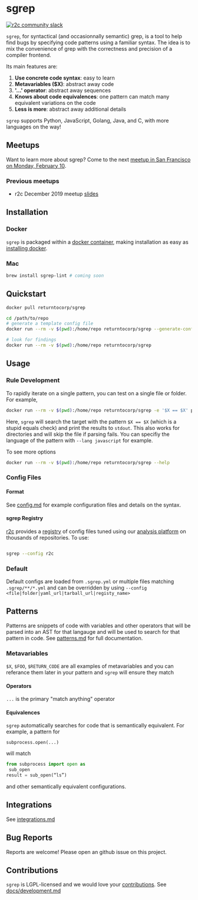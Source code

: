 # sgrep

[![r2c community slack](https://img.shields.io/badge/r2c_slack-join-brightgreen?style=for-the-badge&logo=slack&labelColor=4A154B)](https://join.slack.com/t/r2c-community/shared_invite/enQtNjU0NDYzMjAwODY4LWE3NTg1MGNhYTAwMzk5ZGRhMjQ2MzVhNGJiZjI1ZWQ0NjQ2YWI4ZGY3OGViMGJjNzA4ODQ3MjEzOWExNjZlNTA)

`sgrep`, for syntactical (and occasionnally semantic) grep, is a
tool to help find bugs by specifying code patterns using a familiar
syntax. The idea is to mix the convenience of grep with the
correctness and precision of a compiler frontend.

Its main features are:

1. **Use concrete code syntax**: easy to learn
2. **Metavariables ($X)**: abstract away code
3. **'...' operator**: abstract away sequences
4. **Knows about code equivalences**: one pattern can match many equivalent variations on the code
5. **Less is more**: abstract away additional details

`sgrep` supports Python, JavaScript,  Golang, Java, and C, with more languages on the way!

## Meetups

Want to learn more about sgrep? Come to the next [meetup in San Francisco on Monday, February 10](https://www.eventbrite.com/e/detect-complex-code-patterns-using-semantic-grep-tickets-91167980885).

### Previous meetups

- r2c December 2019 meetup [slides](https://r2c.dev/sgrep-public.pdf)

## Installation

### Docker

`sgrep` is packaged within a [docker container](https://hub.docker.com/r/returntocorp/sgrep), making installation as easy as [installing docker](https://docs.docker.com/install/).

### Mac

```bash
brew install sgrep-lint # coming soon
```

## Quickstart

```bash
docker pull returntocorp/sgrep

cd /path/to/repo
# generate a template config file
docker run --rm -v $(pwd):/home/repo returntocorp/sgrep --generate-config

# look for findings
docker run --rm -v $(pwd):/home/repo returntocorp/sgrep

```


## Usage

### Rule Development

To rapidly iterate on a single pattern, you can test on a single file or folder. For example,

```bash
docker run --rm -v $(pwd):/home/repo returntocorp/sgrep -e '$X == $X' path/to/file.py
```

Here, `sgrep` will search the target with the pattern `$X == $X` (which is a stupid equals check) and print the results to `stdout`. This also works for directories and will skip the file if parsing fails. You can specifiy the language of the pattern with `--lang javascript` for example.

To see more options

```bash
docker run --rm -v $(pwd):/home/repo returntocorp/sgrep --help
```

### Config Files

#### Format

See [config.md](docs/config.md) for example configuration files and details on the syntax.

#### sgrep Registry

[r2c](https://r2c.dev) provides a [registry](https://github.com/returntocorp/sgrep-rules) of config files tuned using our [analysis platform](https://app.r2c.dev) on thousands of repositories. To use:

```bash

sgrep --config r2c

```

### Default

Default configs are loaded from `.sgrep.yml` or multiple files matching `.sgrep/**/*.yml` and can be overridden by using `--config <file|folder|yaml_url|tarball_url|registy_name>`

## Patterns

Patterns are snippets of code with variables and other operators that will be parsed into an AST for that langauge and will be used to search for that pattern in code. See [patterns.md](docs/patterns.md) for full documentation.

### Metavariables

`$X`, `$FOO`, `$RETURN_CODE` are all examples of metavariables and you can referance them later in your pattern and `sgrep` will ensure they match

#### Operators

`...` is the primary "match anything" operator

#### Equivalences

`sgrep` automatically searches for code that is semantically equivalent. For example, a pattern for

```sgrep
subprocess.open(...)
```

will match

```python
from subprocess import open as
 sub_open
result = sub_open(“ls”)
```

and other semantically equivalent configurations.

## Integrations

See [integrations.md](docs/integrations.md)

## Bug Reports

Reports are welcome! Please open an github issue on this project.

## Contributions

`sgrep` is LGPL-licensed and we would love your [contributions](CONTRIBUTING.md). See [docs/development.md](docs/development.md)
